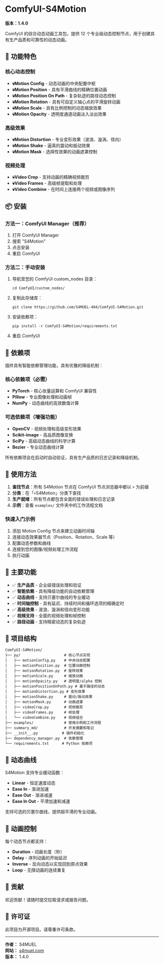# ComfyUI-S4Motion

**版本：1.4.0**

ComfyUI 的综合动态动画工具包，提供 12 个专业级动态控制节点，用于创建具有生产品质和可靠性的动态动画。

## 🚀 功能特色

### 核心动态控制
- **💀Motion Config** - 动态动画的中央配置中枢
- **💀Motion Position** - 具有平滑曲线的精确位置动画
- **💀Motion Position On Path** - 复杂轨迹的路径动态控制
- **💀Motion Rotation** - 具有可自定义轴心点的平滑旋转动画
- **💀Motion Scale** - 具有比例控制的动态缩放效果
- **💀Motion Opacity** - 透明度通道动画淡入淡出效果

### 高级效果
- **💀Motion Distortion** - 专业变形效果（波浪、漩涡、径向）
- **💀Motion Shake** - 逼真的震动和振动效果
- **💀Motion Mask** - 选择性效果的动画遮罩控制

### 视频处理
- **💀Video Crop** - 支持动画的精确视频裁剪
- **💀Video Frames** - 高级帧提取和处理
- **💀Video Combine** - 在时间上连接两个视频或图像序列

## 📦 安装

### 方法一：ComfyUI Manager（推荐）
1. 打开 ComfyUI Manager
2. 搜索 "S4Motion" 
3. 点击安装
4. 重启 ComfyUI

### 方法二：手动安装
1. 导航至您的 ComfyUI custom_nodes 目录：
   ```
   cd ComfyUI/custom_nodes/
   ```
2. 复制此存储库：
   ```
   git clone https://github.com/S4MUEL-404/ComfyUI-S4Motion.git
   ```
3. 安装依赖项：
   ```
   pip install -r ComfyUI-S4Motion/requirements.txt
   ```
4. 重启 ComfyUI

## 🔧 依赖项

插件具有智能依赖管理功能，具有优雅的降级机制：

### 核心依赖项（必需）
- **PyTorch** - 核心张量运算和 ComfyUI 兼容性
- **Pillow** - 专业图像处理和动画帧
- **NumPy** - 动态曲线的高效数值计算

### 可选依赖项（增强功能）
- **OpenCV** - 视频处理和高级变形效果
- **Scikit-image** - 高品质图像变换
- **SciPy** - 高级动态曲线的科学计算
- **Bezier** - 专业动态曲线计算

所有依赖项会在启动时自动验证，具有生产品质的日志记录和降级机制。

## 📖 使用方法

1. **查找节点**：所有 S4Motion 节点在 ComfyUI 节点浏览器中都以 💀 为前缀
2. **分类**：在「💀S4Motion」分类下查找
3. **生产就绪**：所有节点都包含全面的错误处理和日志记录
4. **示例**：查看 `examples/` 文件夹中的工作流程文档

### 快速入门示例
1. 添加 Motion Config 节点来建立动画时间轴
2. 连接动态效果器节点（Position、Rotation、Scale 等）
3. 配置动态参数和曲线
4. 连接到您的图像/视频处理工作流程
5. 执行动画

## 🎯 主要功能

- ✅ **生产品质** - 企业级错误处理和验证
- ✅ **智能依赖** - 具有降级功能的自动依赖管理
- ✅ **动态曲线** - 支持贝塞尔曲线的专业缓动
- ✅ **时间轴控制** - 具有延迟、持续时间和循环选项的精确定时
- ✅ **高级效果** - 波浪、漩涡和径向变形功能
- ✅ **视频支持** - 全面的视频处理和帧控制
- ✅ **路径动画** - 支持精密动态的复杂轨迹

## 📁 项目结构

```
ComfyUI-S4Motion/
├── py/                    # 核心节点实现
│   ├── motionConfig.py    # 中央动态配置
│   ├── motionPosition.py  # 位置动画控制
│   ├── motionRotation.py  # 旋转效果
│   ├── motionScale.py     # 缩放动画
│   ├── motionOpacity.py   # 透明度/alpha 控制
│   ├── motionPositionOnPath.py # 基于路径的动态
│   ├── motionDistortion.py # 变形效果
│   ├── motionShake.py     # 震动/振动效果
│   ├── motionMask.py      # 动画遮罩
│   ├── videoCrop.py       # 视频裁剪
│   ├── videoFrames.py     # 帧处理
│   └── videoCombine.py    # 视频组合
├── examples/              # 使用示例和工作流程
├── summary_md/            # 开发摘要和笔记
├── __init__.py           # 插件初始化
├── dependency_manager.py  # 依赖管理
└── requirements.txt      # Python 依赖项
```

## 🎨 动态曲线

S4Motion 支持专业缓动函数：
- **Linear** - 恒定速度动态
- **Ease In** - 渐进加速
- **Ease Out** - 渐进减速  
- **Ease In Out** - 平滑加速和减速

支持可选的贝塞尔曲线，提供超平滑的专业动画。

## 🔄 动画控制

每个动态节点都支持：
- **Duration** - 动画长度（秒）
- **Delay** - 序列动画的开始延迟
- **Inverse** - 反向动态以实现回到原点效果
- **Loop** - 无限动画的连续重复

## 🤝 贡献

欢迎贡献！请随时提交拉取请求或报告问题。

## 📜 许可证

此项目为开源项目。请尊重许可条款。

---

**作者：** S4MUEL  
**网站：** [s4muel.com](https://s4muel.com)  
**版本：** 1.4.0

